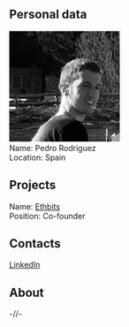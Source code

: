 ## Personal data
![pedro rodriguez photo](photo/pedro_rodriguez.jpg)  
Name:   Pedro Rodriguez  
Location: Spain  
## Projects 
Name: [Ethbits](../projects/ethbits.md)  
Position: Co-founder   
## Contacts
[LinkedIn](https://www.linkedin.com/in/pedro-rodriguez-bb5485113/)    
## About
-//-
